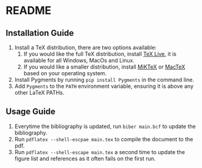 # README

## Installation Guide

1. Install a TeX distribution, there are two options available:
    1. If you would like the full TeX distribution, install [TeX Live](https://www.tug.org/texlive/), it is available for all Windows, MacOs and Linux.
    2. If you would like a smaller distribution, install [MiKTeX](https://miktex.org/) or [MacTeX](https://www.tug.org/mactex/) based on your operating system.
2. Install Pygments by running `pip install Pygments` in the command line.
3. Add `Pygments` to the `PATH` environment variable, ensuring it is above any other LaTeX PATHs.

## Usage Guide

1. Everytime the bibliography is updated, run `biber main.bcf` to update the bibliography.
2. Run `pdflatex --shell-escpae main.tex` to compile the document to the pdf.
3. Run `pdflatex --shell-escape main.tex` a second time to update the figure list and references as it often fails on the first run.
